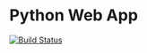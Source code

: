 # Python Web App 
[![Build Status](https://dev.azure.com/FaustinNzitonda/AgileProject/_apis/build/status%2Fnzitondafustino.python-web-app?branchName=main)](https://dev.azure.com/FaustinNzitonda/AgileProject/_build/latest?definitionId=5&branchName=main)

